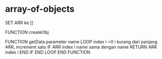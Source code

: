 # array-of-objects

SET ARR ke []

FUNCTION createObj

FUNCTION getData parameter name
  LOOP index i =0 i kurang dari panjang ARR, increment satu
    IF ARR index i name sama dengan name
      RETURN ARR index i
    END IF
  END LOOP
END FUNCTION
